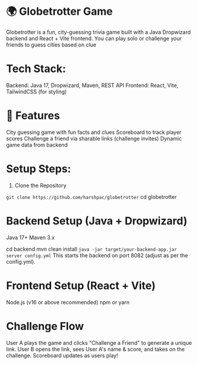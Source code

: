 # 🌍 Globetrotter Game
Globetrotter is a fun, city-guessing trivia game built with a Java Dropwizard backend and React + Vite frontend. You can play solo or challenge your friends to guess cities based on clue

# Tech Stack:
Backend: Java 17, Dropwizard, Maven, REST API
Frontend: React, Vite, TailwindCSS (for styling)

# 🚀 Features
City guessing game with fun facts and clues
Scoreboard to track player scores
Challenge a friend via sharable links (challenge invites)
Dynamic game data from backend


# Setup Steps:
1. Clone the Repository

`git clone https://github.com/harshpac/globetrotter`
cd globetrotter


# Backend Setup (Java + Dropwizard)
Java 17+
Maven 3.x

cd backend
mvn clean install
`java -jar target/your-backend-app.jar server config.yml`
This starts the backend on port 8082 (adjust as per the config.yml).

# Frontend Setup (React + Vite)
Node.js (v16 or above recommended)
npm or yarn

# Challenge Flow
User A plays the game and clicks "Challenge a Friend" to generate a unique link.
User B opens the link, sees User A's name & score, and takes on the challenge.
Scoreboard updates as users play!
